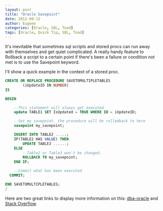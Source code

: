 ```yaml
---
layout: post
title: "Oracle Savepoint"
date: 2012-09-12
author: Eugene
categories: [Oracle, SQL, Toad]
tags: [Oracle, Quick Tip, SQL, Toad]
---
```


It's inevitable that sometimes sql scripts and stored procs can run away with themselves and get quiet complicated. A really handy feature to Rollback a script to a certain point if there's been a failure or condition not met is to use the Savepoint keyword.

I'll show a quick example in the context of a stored proc.

```sql
CREATE OR REPLACE PROCEDURE SAVETOMULTIPLETABLES 
        (iUpdateID IN NUMBER)
IS

BEGIN

    --This statement will always get executed
    update TABLE1 SET IsUpdated = TRUE WHERE ID = iUpdateID;

    --Set my savepoint, the procedure will be rolledback to here
    savepoint my_savepoint;

    INSERT INTO TABLE2 .....;    
    IF(TABLE2 HAS VALUE) THEN
        UPDATE TABLE3 ......;
    ELSE
        --Table2 or Table3 won't be changed.
        ROLLBACK TO my_savepoint;
    END IF;

    --Commit what has been executed
  COMMIT;

END SAVETOMULTIPLETABLES;
/
```

Here are two great links to display more information on this: [dba-oracle](https://www.dba-oracle.com/t_savepoint.htm) and [Stack Overflow](https://stackoverflow.com/questions/109273/what-is-a-savepoint-in-oracle). 